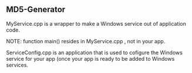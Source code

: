 ## MD5-Generator
MyService.cpp is a wrapper to make a Windows service out of application code.

NOTE: function main() resides in MyService.cpp , not in your app.

ServiceConfig.cpp is an application that is used to cofigure the  Windows service for your app (once your app is ready to be added to Windows services.
